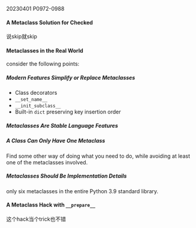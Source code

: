 20230401    P0972-0988
#### A Metaclass Solution for Checked
说skip就skip

#### Metaclasses in the Real World

consider the following points:

##### Modern Features Simplify or Replace Metaclasses

* Class decorators
* `__set_name__`
* `__init_subclass__`
* Built-in `dict` preserving key insertion order

##### Metaclasses Are Stable Language Features

##### A Class Can Only Have One Metaclass

Find some other way of doing what you need to do, while avoiding at least one of the metaclasses involved.

##### Metaclasses Should Be Implementation Details

only six metaclasses in the entire Python 3.9 standard library.

#### A Metaclass Hack with `__prepare__`
这个hack当个trick也不错

